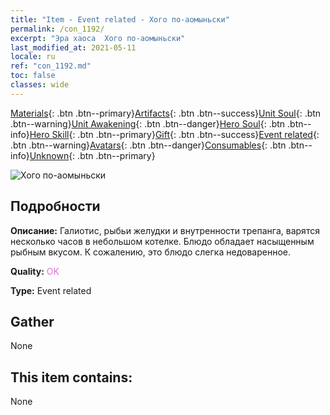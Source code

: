 ```yaml
---
title: "Item - Event related - Хого по-аомыньски"
permalink: /con_1192/
excerpt: "Эра хаоса  Хого по-аомыньски"
last_modified_at: 2021-05-11
locale: ru
ref: "con_1192.md"
toc: false
classes: wide
---
```

 [Materials](/ItemsRU/){: .btn .btn--primary}[Artifacts](/ItemsRU/Artifacts/){: .btn .btn--success}[Unit Soul](/ItemsRU/UnitSoul/){: .btn .btn--warning}[Unit Awakening](/ItemsRU/UnitAwakening/){: .btn .btn--danger}[Hero Soul](/ItemsRU/HeroSoul/){: .btn .btn--info}[Hero Skill](/ItemsRU/HeroSkill/){: .btn .btn--primary}[Gift](/ItemsRU/Gift/){: .btn .btn--success}[Event related](/ItemsRU/Events/){: .btn .btn--warning}[Avatars](/ItemsRU/Avatars/){: .btn .btn--danger}[Consumables](/ItemsRU/Consumables/){: .btn .btn--info}[Unknown](/ItemsRU/Unknown/){: .btn .btn--primary}

 ![Хого по-аомыньски](/images/t/i_81513331.png)

## Подробности
 **Описание:** Галиотис, рыбьи желудки и внутренности трепанга, варятся несколько часов в небольшом котелке. Блюдо обладает насыщенным рыбным вкусом. К сожалению, это блюдо слегка недоваренное.

 **Quality:** <span style="color: #DA70D6">OK</span>

 **Type:** Event related

## Gather

  None

## This item contains:

  None

